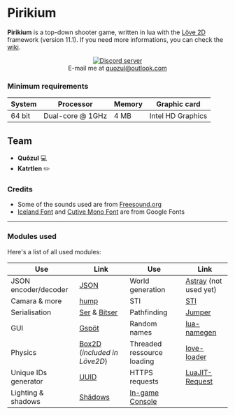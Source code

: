 # Pirikium
**Pirikium** is a top-down shooter game, written in lua with the [Löve 2D](https://love2d.org/) framework (version 11.1). If you need more informations, you can check the [wiki](https://github.com/Quozul/Pirikium/wiki).  

<div align="center">
    <a href="https://discord.gg/UZy8rCY"><img src="https://discordapp.com/api/guilds/472820911955902465/embed.png" alt="Discord server" title="Join our Discord server now!"/></a><br>
    E-mail me at <a href="mailto:quozul@outlook.com" alt="quozul@outlook.com" title="Send me an e-mail">quozul@outlook.com</a>
</div>

### Minimum requirements

System | Processor | Memory | Graphic card
---|---|---|---
64 bit | Dual-core @ 1GHz | 4 MB | Intel HD Graphics

## Team
* **Quôzul** <span title="Developer" width=50px>:computer:</span>
* **Katrtlen** <span title="Artist" width=50px>:pencil2:</span>

### Credits
* Some of the sounds used are from [Freesound.org](https://freesound.org/)
* [Iceland Font](https://fonts.google.com/specimen/Iceland) and [Cutive Mono Font](https://fonts.google.com/specimen/Cutive+Mono) are from Google Fonts

---

### Modules used
Here's a list of all used modules:

Use | Link | Use | Link
---|---|---|---
JSON encoder/decoder | [JSON](http://regex.info/blog/lua/json) | World generation | [Astray](https://github.com/SiENcE/astray) (not used yet)
Camara & more | [hump](https://github.com/vrld/hump/) | STI | [STI](https://github.com/karai17/Simple-Tiled-Implementation)
Serialisation | [Ser](https://github.com/gvx/Ser) & [Bitser](https://github.com/gvx/bitser) | Pathfinding | [Jumper](https://github.com/Yonaba/Jumper)
GUI | [Gspöt](https://github.com/pgimeno/Gspot) | Random names | [lua-namegen](https://github.com/LukeMS/lua-namegen)
Physics | [Box2D](https://love2d.org/wiki/love.physics) (*included in Löve2D*) | Threaded ressource loading | [love-loader](https://github.com/kikito/love-loader)
Unique IDs generator | [UUID](https://github.com/Tieske/uuid) | HTTPS requests | [LuaJIT-Request](https://github.com/LPGhatguy/luajit-request)
Lighting & shadows | [Shädows](https://github.com/matiasah/shadows) | [In-game Console](https://github.com/Quozul/lovcon)